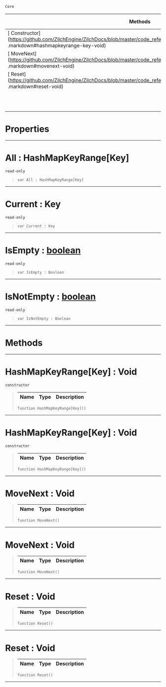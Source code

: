  `Core`

|Methods|Properties|Base Classes|Derived Classes|
|---|---|---|---|
|[ Constructor](https://github.com/ZilchEngine/ZilchDocs/blob/master/code_reference/nada_base_types/hashmapkeyrange_key .markdown#hashmapkeyrange-key-void)|[ All](https://github.com/ZilchEngine/ZilchDocs/blob/master/code_reference/nada_base_types/hashmapkeyrange_key .markdown#all-zero-engine-document)| | |
|[ MoveNext](https://github.com/ZilchEngine/ZilchDocs/blob/master/code_reference/nada_base_types/hashmapkeyrange_key .markdown#movenext-void)|[ Current](https://github.com/ZilchEngine/ZilchDocs/blob/master/code_reference/nada_base_types/hashmapkeyrange_key .markdown#current-key)| | |
|[ Reset](https://github.com/ZilchEngine/ZilchDocs/blob/master/code_reference/nada_base_types/hashmapkeyrange_key .markdown#reset-void)|[ IsEmpty](https://github.com/ZilchEngine/ZilchDocs/blob/master/code_reference/nada_base_types/hashmapkeyrange_key .markdown#isempty-zero-engine-docu)| | |
| |[ IsNotEmpty](https://github.com/ZilchEngine/ZilchDocs/blob/master/code_reference/nada_base_types/hashmapkeyrange_key .markdown#isnotempty-zero-engine-d)| | |


 #  Properties


---  
 #  All : HashMapKeyRange[Key]

 `read-only`

> 
> ``` lang=cpp, name=Nada
> var All : HashMapKeyRange[Key]


---  
 #  Current : Key

 `read-only`

> 
> ``` lang=cpp, name=Nada
> var Current : Key


---  
 #  IsEmpty : [boolean](https://github.com/ZilchEngine/ZilchDocs/blob/master/code_reference/nada_base_types/boolean.markdown)

 `read-only`

> 
> ``` lang=cpp, name=Nada
> var IsEmpty : Boolean


---  
 #  IsNotEmpty : [boolean](https://github.com/ZilchEngine/ZilchDocs/blob/master/code_reference/nada_base_types/boolean.markdown)

 `read-only`

> 
> ``` lang=cpp, name=Nada
> var IsNotEmpty : Boolean


---  
 #  Methods


---  
 #  HashMapKeyRange[Key] : Void

 `constructor`

> 
> |Name|Type|Description|
> |---|---|---|
> ``` lang=cpp, name=Nada
> function HashMapKeyRange[Key]()
> ``` 


---  
 #  HashMapKeyRange[Key] : Void

 `constructor`

> 
> |Name|Type|Description|
> |---|---|---|
> ``` lang=cpp, name=Nada
> function HashMapKeyRange[Key]()
> ``` 


---  
 #  MoveNext : Void

> 
> |Name|Type|Description|
> |---|---|---|
> ``` lang=cpp, name=Nada
> function MoveNext()
> ``` 


---  
 #  MoveNext : Void

> 
> |Name|Type|Description|
> |---|---|---|
> ``` lang=cpp, name=Nada
> function MoveNext()
> ``` 


---  
 #  Reset : Void

> 
> |Name|Type|Description|
> |---|---|---|
> ``` lang=cpp, name=Nada
> function Reset()
> ``` 


---  
 #  Reset : Void

> 
> |Name|Type|Description|
> |---|---|---|
> ``` lang=cpp, name=Nada
> function Reset()
> ``` 


---  
 

 